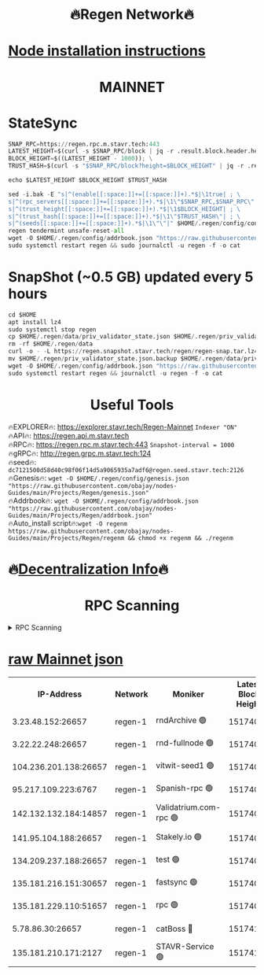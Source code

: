 <h1 align="center"> 🔥Regen Network🔥</h1>

[Node installation instructions](https://github.com/obajay/nodes-Guides/tree/main/Projects/Regen)
=
<h1 align="center"> MAINNET</h1>

# StateSync
```python
SNAP_RPC=https://regen.rpc.m.stavr.tech:443
LATEST_HEIGHT=$(curl -s $SNAP_RPC/block | jq -r .result.block.header.height); \
BLOCK_HEIGHT=$((LATEST_HEIGHT - 1000)); \
TRUST_HASH=$(curl -s "$SNAP_RPC/block?height=$BLOCK_HEIGHT" | jq -r .result.block_id.hash)

echo $LATEST_HEIGHT $BLOCK_HEIGHT $TRUST_HASH

sed -i.bak -E "s|^(enable[[:space:]]+=[[:space:]]+).*$|\1true| ; \
s|^(rpc_servers[[:space:]]+=[[:space:]]+).*$|\1\"$SNAP_RPC,$SNAP_RPC\"| ; \
s|^(trust_height[[:space:]]+=[[:space:]]+).*$|\1$BLOCK_HEIGHT| ; \
s|^(trust_hash[[:space:]]+=[[:space:]]+).*$|\1\"$TRUST_HASH\"| ; \
s|^(seeds[[:space:]]+=[[:space:]]+).*$|\1\"\"|" $HOME/.regen/config/config.toml
regen tendermint unsafe-reset-all
wget -O $HOME/.regen/config/addrbook.json "https://raw.githubusercontent.com/obajay/nodes-Guides/main/Projects/Regen/addrbook.json"
sudo systemctl restart regen && sudo journalctl -u regen -f -o cat
```
# SnapShot (~0.5 GB) updated every 5 hours
```python
cd $HOME
apt install lz4
sudo systemctl stop regen
cp $HOME/.regen/data/priv_validator_state.json $HOME/.regen/priv_validator_state.json.backup
rm -rf $HOME/.regen/data
curl -o - -L https://regen.snapshot.stavr.tech/regen/regen-snap.tar.lz4 | lz4 -c -d - | tar -x -C $HOME/.regen --strip-components 2
mv $HOME/.regen/priv_validator_state.json.backup $HOME/.regen/data/priv_validator_state.json
wget -O $HOME/.regen/config/addrbook.json "https://raw.githubusercontent.com/obajay/nodes-Guides/main/Projects/Regen/addrbook.json"
sudo systemctl restart regen && journalctl -u regen -f -o cat
```

 <h1 align="center"> Useful Tools</h1>

🔥EXPLORER🔥:     https://explorer.stavr.tech/Regen-Mainnet        `Indexer "ON"` \
🔥API🔥:          https://regen.api.m.stavr.tech \
🔥RPC🔥:          https://regen.rpc.m.stavr.tech:443              `Snapshot-interval = 1000` \
🔥gRPC🔥:         http://regen.grpc.m.stavr.tech:124 \
🔥seed🔥:      `dc7121500d58d40c98f06f14d5a9065935a7adf6@regen.seed.stavr.tech:2126` \
🔥Genesis🔥:   `wget -O $HOME/.regen/config/genesis.json "https://raw.githubusercontent.com/obajay/nodes-Guides/main/Projects/Regen/genesis.json"` \
🔥Addrbook🔥:  `wget -O $HOME/.regen/config/addrbook.json "https://raw.githubusercontent.com/obajay/nodes-Guides/main/Projects/Regen/addrbook.json"` \
🔥Auto_install script🔥:`wget -O regenm https://raw.githubusercontent.com/obajay/nodes-Guides/main/Projects/Regen/regenm && chmod +x regenm && ./regenm`

🔥[Decentralization Info](https://github.com/obajay/StateSync-snapshots/tree/main/Projects/Regen/Decentralization)🔥
=
<h1 align="center"> RPC Scanning</h1>

<details>
<summary>RPC Scanning</summary>

<h2 align="center"> We scan nodes in real time every 4 hours. And we provide the final result of RPC endpoints.
We cannot influence the operation of these nodes in any way. </h2>


```python
If Voting Power is higher than 0 --> then the Node is a validator of the network and may be subject to attack and be a potential threat to the chain.
```
```python
We marked such validators with a red symbol
```

</details>

[raw Mainnet json](https://rpc-check.regenm.stavr.tech/regenm/rpc-regenm-result.json)
=


<table><tr><th>IP-Address</th><th>Network</th><th>Moniker</th><th>Latest Block Height</th><th>Earliest Block Height</th><th>Catching Up</th><th>Tx Index</th><th>Voting Power</th><th>Scan Time</th></tr><tr><td>3.23.48.152:26657</td><td>regen-1</td><td>rndArchive 🟢</td><td>15174078</td><td>1</td><td>False</td><td>on</td><td>0</td><td>2024-03-18T07:27:50.871865722UTC</td></tr><tr><td>3.22.22.248:26657</td><td>regen-1</td><td>rnd-fullnode 🟢</td><td>15174076</td><td>4134001</td><td>False</td><td>on</td><td>0</td><td>2024-03-18T07:27:40.021468524UTC</td></tr><tr><td>104.236.201.138:26657</td><td>regen-1</td><td>vitwit-seed1 🟢</td><td>15174064</td><td>8943001</td><td>False</td><td>on</td><td>0</td><td>2024-03-18T07:26:29.860438091UTC</td></tr><tr><td>95.217.109.223:6767</td><td>regen-1</td><td>Spanish-rpc 🟢</td><td>15174089</td><td>10068001</td><td>False</td><td>on</td><td>0</td><td>2024-03-18T07:28:52.285209470UTC</td></tr><tr><td>142.132.132.184:14857</td><td>regen-1</td><td>Validatrium.com-rpc 🟢</td><td>15174090</td><td>11175001</td><td>False</td><td>on</td><td>0</td><td>2024-03-18T07:28:58.608321931UTC</td></tr><tr><td>141.95.104.188:26657</td><td>regen-1</td><td>Stakely.io 🟢</td><td>15174074</td><td>13442501</td><td>False</td><td>on</td><td>0</td><td>2024-03-18T07:27:26.924876217UTC</td></tr><tr><td>134.209.237.188:26657</td><td>regen-1</td><td>test 🟢</td><td>15174096</td><td>13992001</td><td>False</td><td>on</td><td>0</td><td>2024-03-18T07:29:34.211053774UTC</td></tr><tr><td>135.181.216.151:30657</td><td>regen-1</td><td>fastsync 🟢</td><td>15174082</td><td>14457001</td><td>False</td><td>off</td><td>0</td><td>2024-03-18T07:28:10.551326198UTC</td></tr><tr><td>135.181.229.110:51657</td><td>regen-1</td><td>rpc 🟢</td><td>15174073</td><td>14844001</td><td>False</td><td>on</td><td>0</td><td>2024-03-18T07:27:18.525163567UTC</td></tr><tr><td>5.78.86.30:26657</td><td>regen-1</td><td>catBoss 🔴</td><td>15174101</td><td>15111001</td><td>False</td><td>on</td><td>9014324916</td><td>2024-03-18T07:30:02.396136635UTC</td></tr><tr><td>135.181.210.171:2127</td><td>regen-1</td><td>STAVR-Service 🟢</td><td>15174103</td><td>15170001</td><td>False</td><td>on</td><td>0</td><td>2024-03-18T07:30:16.924744169UTC</td></tr></table>